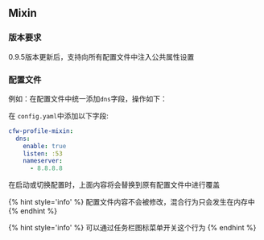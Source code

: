 ## Mixin

### 版本要求

0.9.5版本更新后，支持向所有配置文件中注入公共属性设置

### 配置文件

例如：在配置文件中统一添加``dns``字段，操作如下：

在 ``config.yaml``中添加以下字段: 
```yaml
cfw-profile-mixin: 
  dns:
    enable: true
    listen: :53
    nameserver:
      - 8.8.8.8   
```

在启动或切换配置时，上面内容将会替换到原有配置文件中进行覆盖


{% hint style='info' %}
配置文件内容不会被修改，混合行为只会发生在内存中
{% endhint %}

{% hint style='info' %}
可以通过任务栏图标菜单开关这个行为
{% endhint %}